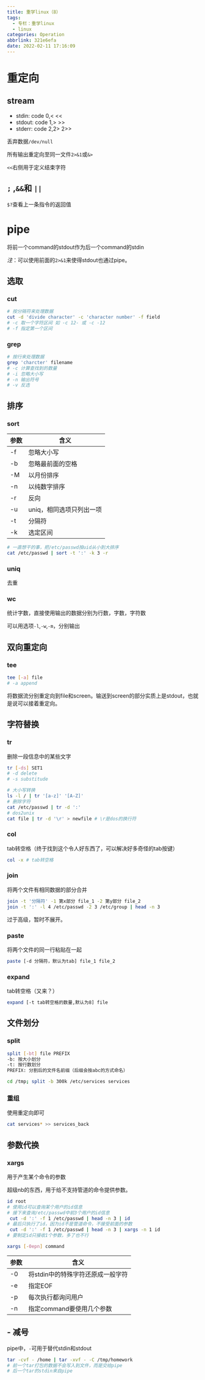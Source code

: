 ```yaml
---
title: 重学linux（8）
tags:
  - 专栏：重学linux
  - linux
categories: Operation
abbrlink: 321e6efa
date: 2022-02-11 17:16:09
---
```


# 重定向

## stream

- stdin: code 0,< <<
- stdout: code 1,> >>
- stderr: code 2,2> 2>>

丢弃数据`/dev/null`

所有输出重定向至同一文件`2>&1`或`&>`

`<<`右侧用于定义结束字符

## `;` ,`&&`和 `||`

  `$?`查看上一条指令的返回值

# pipe

将前一个command的stdout作为后一个command的stdin

*注*：可以使用前面的`2>&1`来使得stdout也通过pipe。

## 选取

### cut

```bash
# 按分隔符来处理数据
cut -d 'divide character' -c 'character number' -f field
# -c 取一个字符区间 如 -c 12- 或 -c -12
# -f 指定第一个区间
```

### grep

```bash
# 按行来处理数据
grep 'charcter' filename
# -c 计算查找到的数量
# -i 忽略大小写
# -n 输出符号
# -v 反选
```

## 排序

### sort

| 参数 | 含义                     |
| ---- | ------------------------ |
| -f   | 忽略大小写               |
| -b   | 忽略最前面的空格         |
| -M   | 以月份排序               |
| -n   | 以纯数字排序             |
| -r   | 反向                     |
| -u   | uniq，相同选项只列出一项 |
| -t   | 分隔符                   |
| -k   | 选定区间                 |

```bash
# 一直想干的事，把/etc/passwd按uid从小到大排序
cat /etc/passwd | sort -t ':' -k 3 -r
```

### uniq

去重

### wc

统计字数，直接使用输出的数据分别为行数，字数，字符数

可以用选项`-l`,`-w`,`-m`，分别输出

## 双向重定向

### tee

```bash
tee [-a] file
# -a append
```

将数据流分别重定向到file和screen。输送到screen的部分实质上是stdout，也就是说可以接着重定向。

## 字符替换

### tr

删除一段信息中的某些文字

```bash
tr [-ds] SET1
# -d delete
# -s substitude

# 大小写转换
ls -l / | tr '[a-z]' '[A-Z]'
# 删除字符
cat /etc/passwd | tr -d ':'
# dos2unix
cat file | tr -d '\r' > newfile # \r是dos的换行符
```

### col

tab转空格（终于找到这个令人好东西了，可以解决好多奇怪的tab按键）

```bash
col -x # tab转空格
```

### join

将两个文件有相同数据的部分合并

```bash
join -t '分隔符' -1 第x部分 file_1 -2 第y部分 file_2
join -t ':' -l 4 /etc/passwd -2 3 /etc/group | head -n 3
```

过于高级，暂时不展开。

### paste

将两个文件的同一行粘贴在一起

```bash
paste [-d 分隔符，默认为tab] file_1 file_2
```

### expand

tab转空格（又来？）

```bash
expand [-t tab转空格的数量,默认为8] file
```

## 文件划分

### split

```bash
split [-bt] file PREFIX
-b: 按大小划分
-t: 按行数划分
PREFIX: 分割后的文件名前缀（后缀会按abc的方式命名）

cd /tmp; split -b 300k /etc/services services
```

### 重组

使用重定向即可

```bash
cat services* >> services_back
```

## 参数代换

### xargs

用于产生某个命令的参数

超级nb的东西，用于给不支持管道的命令提供参数。

```bash
id root
# 使用id可以查询某个用户的id信息
# 接下来查询/etc/passwd中前3个用户的id信息
 cut -d ':' -f 1 /etc/passwd | head -n 3 | id
# 最后只执行了id，因为id不是管道命令，不接受前面的参数
 cut -d ':' -f 1 /etc/passwd | head -n 3 | xargs -n 1 id
# 要制定id只接收1个参数，多了也不行

xargs [-0epn] command
```

| 参数 | 含义                              |
| ---- | --------------------------------- |
| -0   | 将stdin中的特殊字符还原成一般字符 |
| -e   | 指定EOF                           |
| -p   | 每次执行都询问用户                |
| -n   | 指定command要使用几个参数         |

## - 减号

pipe中，`-`可用于替代stdin和stdout

```bash
tar -cvf - /home | tar -xvf - -C /tmp/homework
# 前一个tar打包的数据不会写入到文件，而是交给pipe
# 后一个tar的stdin来自pipe
```

